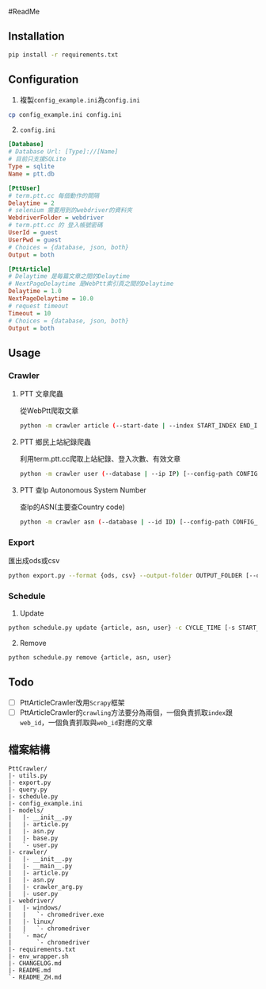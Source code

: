 #ReadMe

## Installation

```bash
pip install -r requirements.txt
```

## Configuration

1. 複製`config_example.ini`為`config.ini`

```bash
cp config_example.ini config.ini
```

2. `config.ini`

```ini
[Database]
# Database Url: [Type]://[Name]
# 目前只支援SQLite
Type = sqlite
Name = ptt.db

[PttUser]
# term.ptt.cc 每個動作的間隔
Delaytime = 2
# selenium 需要用到的webdriver的資料夾
WebdriverFolder = webdriver
# term.ptt.cc 的 登入帳號密碼
UserId = guest
UserPwd = guest
# Choices = {database, json, both}
Output = both

[PttArticle]
# Delaytime 是每篇文章之間的Delaytime
# NextPageDelaytime 是WebPtt索引頁之間的Delaytime
Delaytime = 1.0
NextPageDelaytime = 10.0
# request timeout
Timeout = 10
# Choices = {database, json, both}
Output = both
```

## Usage

### Crawler

1. PTT 文章爬蟲

    從WebPtt爬取文章

    ```bash
    python -m crawler article (--start-date | --index START_INDEX END_INDEX) [--config-path CONFIG_PATH]
    ```

2. PTT 鄉民上站紀錄爬蟲

    利用term.ptt.cc爬取上站紀錄、登入次數、有效文章

    ```bash
    python -m crawler user (--database | --ip IP) [--config-path CONFIG_PATH]
    ```

3. PTT 查Ip Autonomous System Number

    查Ip的ASN(主要查Country code)

    ```bash
    python -m crawler asn (--database | --id ID) [--config-path CONFIG_PATH]
    ```

### Export

匯出成ods或csv

```bash
python export.py --format {ods, csv} --output-folder OUTPUT_FOLDER [--output-prefix OUTPUT_PREFIX]
```

### Schedule

1. Update

```bash
python schedule.py update {article, asn, user} -c CYCLE_TIME [-s START_DATETIME]
```

2. Remove

```bash
python schedule.py remove {article, asn, user}
```

## Todo

- [ ] PttArticleCrawler改用`Scrapy`框架
- [ ] PttArticleCrawler的`crawling`方法要分為兩個，一個負責抓取`index`跟`web_id`，一個負責抓取與`web_id`對應的文章

## 檔案結構

```
PttCrawler/
|- utils.py
|- export.py
|- query.py
|- schedule.py
|- config_example.ini
|- models/
|   |- __init__.py
|   |- article.py
|   |- asn.py
|   |- base.py
|   `- user.py
|- crawler/
|   |- __init__.py
|   |- __main__.py
|   |- article.py
|   |- asn.py
|   |- crawler_arg.py
|   |- user.py
|- webdriver/
|   |- windows/
|   |   `- chromedriver.exe
|   |- linux/
|   |   `- chromedriver
|   `- mac/
|       `- chromedriver
|- requirements.txt
|- env_wrapper.sh
|- CHANGELOG.md
|- README.md
`- README_ZH.md
```